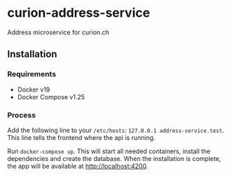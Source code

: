 # curion-address-service
Address microservice for curion.ch

## Installation

### Requirements
- Docker v19
- Docker Compose v1.25

### Process
Add the following line to your `/etc/hosts`: `127.0.0.1 address-service.test`.
This line tells the frontend where the api is running.

Run `docker-compose up`. This will start all needed containers,
install the dependencies and create the database.
When the installation is complete, the app will be available at [http://localhost:4200](http://localhost:4200).

